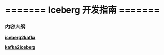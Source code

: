 # ======= Iceberg 开发指南 =======
### 内容大纲
[**iceberg2kafka**](https://github.com/rison168/iceberg/blob/main/flink-iceberg/data/wiki/iceberg2kafka.md)

[**kafka2iceberg**](https://github.com/rison168/iceberg/blob/main/flink-iceberg/data/wiki/kafka2iceberg.md)